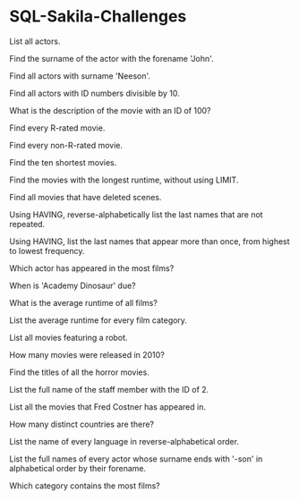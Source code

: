 # SQL-Sakila-Challenges

List all actors.

Find the surname of the actor with the forename 'John'.

Find all actors with surname 'Neeson'.

Find all actors with ID numbers divisible by 10.

What is the description of the movie with an ID of 100?

Find every R-rated movie.

Find every non-R-rated movie.

Find the ten shortest movies.

Find the movies with the longest runtime, without using LIMIT.

Find all movies that have deleted scenes.

Using HAVING, reverse-alphabetically list the last names that are not repeated.

Using HAVING, list the last names that appear more than once, from highest to lowest frequency.

Which actor has appeared in the most films?

When is 'Academy Dinosaur' due?

What is the average runtime of all films?

List the average runtime for every film category.

List all movies featuring a robot.

How many movies were released in 2010?

Find the titles of all the horror movies.

List the full name of the staff member with the ID of 2.

List all the movies that Fred Costner has appeared in.

How many distinct countries are there?

List the name of every language in reverse-alphabetical order.

List the full names of every actor whose surname ends with '-son' in alphabetical order by their forename.

Which category contains the most films?
